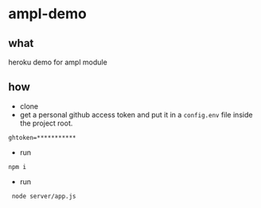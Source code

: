 # ampl-demo

## what

heroku demo for ampl module

## how
 * clone
 * get a personal github access token and put it in a `config.env` file inside the project root.
```
ghtoken=***********
```
 * run
```
npm i
```
 * run
```
 node server/app.js
```
